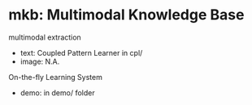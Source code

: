 # mkb: Multimodal Knowledge Base

multimodal extraction
- text: Coupled Pattern Learner in cpl/
- image: N.A.

On-the-fly Learning System
- demo: in demo/ folder
 
